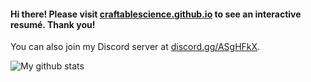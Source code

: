 #### Hi there! Please visit [craftablescience.github.io](https://craftablescience.github.io/) to see an interactive resumé. Thank you!

You can also join my Discord server at [discord.gg/ASgHFkX](https://discord.gg/ASgHFkX).

![My github stats](https://github-readme-stats.vercel.app/api?username=craftablescience&show_icons=true")
